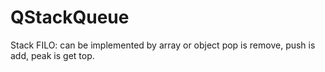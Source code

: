 # QStackQueue

Stack FILO: can be implemented by array or object
pop is remove, push is add, peak is get top.
